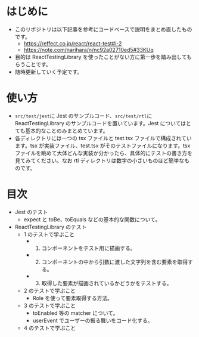 # はじめに

- このリポジトリは以下記事を参考にコードベースで説明をまとめ直したものです。
  - https://reffect.co.jp/react/react-test#i-2
  - https://note.com/narihara/n/nc92a02710ed5#33KUq
- 目的は ReactTestingLibrary を使ったことがない方に第一歩を踏み出してもらうことです。
- 随時更新していく予定です。

# 使い方

- `src/test/jest`に Jest のサンプルコード、`src/test/rtl`に ReactTestingLibrary のサンプルコードを置いています。Jest についてはとても基本的なことのみまとめています。
- 各ディレクトリには一つの tsx ファイルと test.tsx ファイルで構成されています。tsx が実装ファイル、test.tsx がそのテストファイルになります。tsx ファイルを眺めて大体どんな実装か分かったら、具体的にテストの書き方を見てみてください。なお rtl ディレクトリは数字の小さいものほど簡単なものです。

# 目次

- Jest のテスト
  - expect と toBe、toEquals などの基本的な関数について。
- ReactTestingLibrary のテスト
  - 1 のテストで学ぶこと
    - 1. コンポーネントをテスト用に描画する。
    - 2. コンポーネントの中から引数に渡した文字列を含む要素を取得する。
    - 3. 取得した要素が描画されているかどうかをテストする。
  - 2 のテストで学ぶこと
    - Role を使って要素取得する方法。
  - 3 のテストで学ぶこと
    - toEnabled 等の matcher について。
    - userEvent でユーザーの振る舞いをコード化する。
  - 4 のテストで学ぶこと
